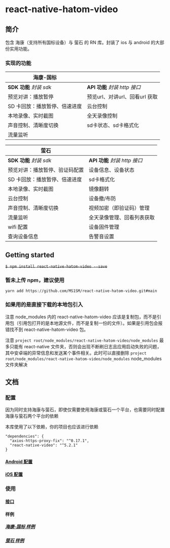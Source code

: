 # react-native-hatom-video

## 简介

包含 海康（支持所有国标设备）与 萤石 的 RN 库。封装了 ios 与 android 的大部份实用功能。

### 实现的功能

| 海康-国标                     |                                |
| ----------------------------- | ------------------------------ |
| **SDK 功能** _封装 sdk_       | **API 功能** _封装 http 接口_  |
| 预览对讲：播放暂停            | 预览url、对讲url、回看url 获取 |
| SD 卡回放：播放暂停、倍速进度 | 云台控制                       |
| 本地录像、实时截图            | 全天录像控制                   |
| 声音控制、清晰度切换          | sd卡状态、sd卡格式化           |
| 流量监听                      |                                |

| 萤石                           |                               |
| ------------------------------ | ----------------------------- |
| **SDK 功能** _封装 sdk_        | **API 功能** _封装 http 接口_ |
| 预览对讲：播放暂停、验证码配置 | 设备信息、设备状态            |
| SD 卡回放：播放暂停、倍速进度  | sd卡格式化                    |
| 本地录像、实时截图             | 镜像翻转                      |
| 云台控制                       | 设备撤/布防                   |
| 声音控制、清晰度切换           | 视频加密（即验证码）管理      |
| 流量监听                       | 全天录像管理、回看列表获取    |
| wifi 配置                      | 设备固件管理                  |
| 查询设备信息                   | 告警音设置                    |

## Getting started

~~`$ npm install react-native-hatom-video --save`~~

### 暂未上传 npm，建议使用

`yarn add https://github.com/MS1SM/react-native-hatom-video.git#main`

### 如果用的是直接下载的本地包引入

注意 node_modules 内的 react-native-hatom-video 应该是复制包，而不是引用包（引用包打开的是本地源文件，而不是复制一份的文件）。如果是引用包会报错找不到 react-native-hatom-video 包。

注意 `project root/node_modules/react-native-hatom-video/node_modules` 最多只能有 react-native 文件夹，否则会出现不断刷日志且应用启动失败的问题，其中安卓端的异常信息和发送某个事件相关。此时可以直接删除 `project root/node_modules/react-native-hatom-video/node_modules` node_modules 文件夹解决

## 文档

### 配置

因为同时支持海康与萤石，即使仅需要使用海康或萤石一个平台，也需要同时配置海康与萤石两个平台的依赖

本库使用了以下依赖，你的项目也应该进行依赖

```
"dependencies": {
  "axios-https-proxy-fix": "^0.17.1",
  "react-native-video": "^5.2.1"
}
```

#### [Android 配置](./docs/android配置.md)

#### [iOS 配置](./docs/ios配置.md)

### 使用

#### [接口](./docs/接口.md)

#### 样例

##### [海康-国标 样例](./example/Hik.js)

##### [萤石 样例](./example/Ezviz.js)
